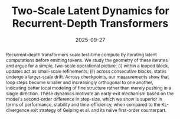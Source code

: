 ---
# Documentation: https://wowchemy.com/docs/managing-content/

title: "Two-Scale Latent Dynamics for Recurrent-Depth Transformers"
subtitle: ''
summary: ''
authors:
- pappone
- crisostomi
- rodola


tags: []
categories: []
date: '2025-09-27'
lastmod: 2025-02-27T:26:44
featured: false
draft: false
publication_short: "Preprint"

image:
  caption: ''
  focal_point: 'Center'
  preview_only: false

projects: []
publishDate: '2025-27-02T:26:44'
publication_types:
- '3'
abstract: "Recurrent-depth transformers scale test-time compute by iterating latent computations before emitting tokens. We study the geometry of these iterates and argue for a simple, two-scale operational picture: (i) within a looped block, updates act as small-scale refinements; (ii) across consecutive blocks, states undergo a larger-scale drift. Across checkpoints, our measurements show that loop steps become smaller and increasingly orthogonal to one another, indicating better local modeling of fine structure rather than merely pushing in a single direction. These dynamics motivate an early-exit mechanism based on the model's second-order difference in step-size, which we show is superior in terms of performance, stability and time-efficiency, when compared to the KL-divergence exit strategy of Geiping et al. and its naive first-order counterpart."

links:
- name: arXiv
  url : https://arxiv.org/abs/2509.23314

publication: '*ArXiv preprint*'
---